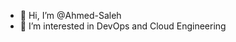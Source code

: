 - 👋 Hi, I’m @Ahmed-Saleh
- 👀 I’m interested in DevOps and Cloud Engineering

<!---
Ahmed-AbdElHameed-Saleh/Ahmed-AbdElHameed-Saleh is a ✨ special ✨ repository because its `README.md` (this file) appears on your GitHub profile.
You can click the Preview link to take a look at your changes.
--->
